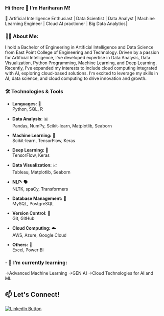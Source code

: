 ### Hi there 👋 I'm Hariharan M!

🚀 Artificial Intelligence Enthusiast | Data Scientist | Data Analyst | Machine Learning Engineer | Cloud AI practioner | Big Data Analytics|  

### 🧑‍💻 About Me:

I hold a Bachelor of Engineering in Artificial Intelligence and Data Science from East Point College of Engineering and Technology. Driven by a passion for Artificial Intelligence, I've developed expertise in Data Analysis, Data Visualization, Python Programming, Machine Learning, and Deep Learning. Recently, I've expanded my interests to include cloud computing integrated with AI, exploring cloud-based solutions. I'm excited to leverage my skills in AI, data science, and cloud computing to drive innovation and growth.
### 🛠️ Technologies & Tools

- **Languages:** 🐍  
  Python, SQL, R  

- **Data Analysis:** 📊  
  Pandas, NumPy, Scikit-learn, Matplotlib, Seaborn  

- **Machine Learning:** 🤖  
  Scikit-learn, TensorFlow, Keras  

- **Deep Learning:** 🧬  
  TensorFlow, Keras  

- **Data Visualization:** 📈  
  Tableau, Matplotlib, Seaborn  

- **NLP:** 🗣️  
  NLTK, spaCy, Transformers  

- **Database Management:** 🐘  
  MySQL, PostgreSQL  

- **Version Control:** 🔧  
  Git, GitHub  

- **Cloud Computing:** ☁️  
  AWS, Azure, Google Cloud  

- **Others:** 🧮  
  Excel, Power BI  

### - 🌱 I’m currently learning:
  
->Advanced Machine Learning
->GEN AI
->Cloud Technologies for AI and ML


## 📫 Let's Connect!

<a href="[https://www.linkedin.com/in/your-linkedin-username/](https://www.linkedin.com/in/hariharan-murthy/)" target="_blank">
  <img src="https://img.shields.io/badge/LinkedIn-Profile-blue?style=for-the-badge&logo=linkedin" alt="LinkedIn Button">
</a>


<!---
xhariix/xhariix is a ✨ special ✨ repository because its `README.md` (this file) appears on your GitHub profile.
You can click the Preview link to take a look at your changes.
--->
